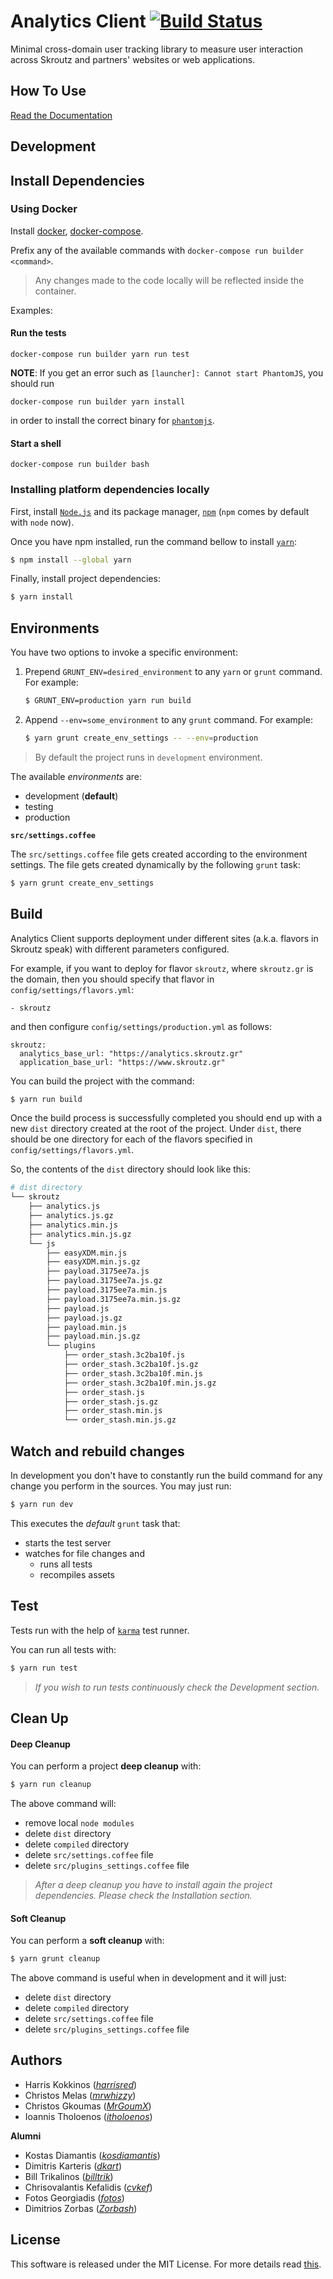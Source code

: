 # Analytics Client [![Build Status](https://travis-ci.org/skroutz/analytics.js.svg?branch=master)](https://travis-ci.org/skroutz/analytics.js)

Minimal cross-domain user tracking library to measure user interaction
across Skroutz and partners' websites or web applications.

## How To Use

[Read the Documentation](http://developer.skroutz.gr/analytics/)

## Development

## Install Dependencies

### Using Docker

Install [docker](https://docs.docker.com/engine/installation/),
[docker-compose](https://docs.docker.com/compose/install/).

Prefix any of the available commands with `docker-compose run builder
<command>`.

> Any changes made to the code locally will be reflected inside the
> container.

Examples:

#### Run the tests

```shell
docker-compose run builder yarn run test
```

**NOTE**: If you get an error such as `[launcher]: Cannot start PhantomJS`,
you should run
```
docker-compose run builder yarn install
```
in order to install the correct binary for [`phantomjs`](https://github.com/Medium/phantomjs).

#### Start a shell

```shell
docker-compose run builder bash
```

### Installing platform dependencies locally

First, install [`Node.js`](http://nodejs.org/) and its package
manager, [`npm`](https://github.com/npm/npm) (`npm` comes by default
with `node` now).

Once you have npm installed, run the command bellow to install
[`yarn`](https://github.com/yarnpkg/yarn):

```bash
$ npm install --global yarn
```

Finally, install project dependencies:

```bash
$ yarn install
```

## Environments

You have two options to invoke a specific environment:

 1. Prepend `GRUNT_ENV=desired_environment` to any `yarn` or `grunt`
    command. For example:

    ```bash
    $ GRUNT_ENV=production yarn run build
    ```

 2. Append `--env=some_environment` to any `grunt` command. For
    example:

    ```bash
    $ yarn grunt create_env_settings -- --env=production
    ```

> By default the project runs in `development` environment.

The available *environments* are:

 - development (**default**)
 - testing
 - production

**`src/settings.coffee`**

The `src/settings.coffee` file gets created according to the
environment settings. The file gets created dynamically by the
following `grunt` task:

```bash
$ yarn grunt create_env_settings
```

## Build

Analytics Client supports deployment under different sites
(a.k.a. flavors in Skroutz speak) with different parameters
configured.

For example, if you want to deploy for flavor `skroutz`, where
`skroutz.gr` is the domain, then you should specify that flavor
in `config/settings/flavors.yml`:

```
- skroutz
```

and then configure `config/settings/production.yml` as follows:

```
skroutz:
  analytics_base_url: "https://analytics.skroutz.gr"
  application_base_url: "https://www.skroutz.gr"
```

You can build the project with the command:

```bash
$ yarn run build
```

Once the build process is successfully completed you should end up
with a new `dist` directory created at the root of the project. Under
`dist`, there should be one directory for each of the flavors
specified in `config/settings/flavors.yml`.

So, the contents of the `dist` directory should look like this:

```bash
# dist directory
└── skroutz
    ├── analytics.js
    ├── analytics.js.gz
    ├── analytics.min.js
    ├── analytics.min.js.gz
    └── js
        ├── easyXDM.min.js
        ├── easyXDM.min.js.gz
        ├── payload.3175ee7a.js
        ├── payload.3175ee7a.js.gz
        ├── payload.3175ee7a.min.js
        ├── payload.3175ee7a.min.js.gz
        ├── payload.js
        ├── payload.js.gz
        ├── payload.min.js
        ├── payload.min.js.gz
        └── plugins
            ├── order_stash.3c2ba10f.js
            ├── order_stash.3c2ba10f.js.gz
            ├── order_stash.3c2ba10f.min.js
            ├── order_stash.3c2ba10f.min.js.gz
            ├── order_stash.js
            ├── order_stash.js.gz
            ├── order_stash.min.js
            └── order_stash.min.js.gz
```

## Watch and rebuild changes

In development you don't have to constantly run the build command for
any change you perform in the sources. You may just run:

```bash
$ yarn run dev
```

This executes the *default* `grunt` task that:

- starts the test server
- watches for file changes and
    - runs all tests
    - recompiles assets

## Test

Tests run with the help of [`karma`](http://karma-runner.github.io/)
test runner.

You can run all tests with:

```bash
$ yarn run test
```

> *If you wish to run tests continuously check the Development
> section.*

## Clean Up

#### Deep Cleanup
You can perform a project **deep cleanup** with:

```bash
$ yarn run cleanup
```

The above command will:

 -  remove local `node modules`
 -  delete `dist` directory
 -  delete `compiled` directory
 -  delete `src/settings.coffee` file
 -  delete `src/plugins_settings.coffee` file

> *After a deep cleanup you have to install again the project
> dependencies. Please check the Installation section.*

#### Soft Cleanup
You can perform a **soft cleanup** with:

```bash
$ yarn grunt cleanup
```

The above command is useful when in development and it will just:

 -  delete `dist` directory
 -  delete `compiled` directory
 -  delete `src/settings.coffee` file
 -  delete `src/plugins_settings.coffee` file

## Authors

- Harris Kokkinos (*[harrisred](https://github.com/harrisred)*)
- Christos Melas (*[mrwhizzy](https://github.com/mrwhizzy)*)
- Christos Gkoumas (*[MrGoumX](https://github.com/mrgoumx)*)
- Ioannis Tholoenos (*[itholoenos](https://github.com/itholoenos)*)

**Alumni**

- Kostas Diamantis (*[kosdiamantis](https://github.com/kosdiamantis)*)
- Dimitris Karteris (*[dkart](https://github.com/dkart)*)
- Bill Trikalinos (*[billtrik](https://github.com/billtrik)*)
- Chrisovalantis Kefalidis (*[cvkef](https://github.com/cvkef)*)
- Fotos Georgiadis (*[fotos](https://github.com/fotos)*)
- Dimitrios Zorbas (*[Zorbash](https://github.com/Zorbash)*)

## License

This software is released under the MIT License. For more details read
[this](https://github.com/skroutz/analytics.js/blob/master/LICENSE.txt).
